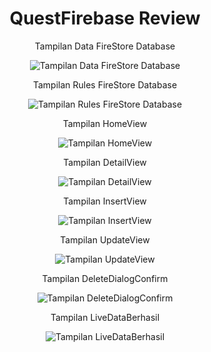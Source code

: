 <h1 align="center">QuestFirebase Review</h1>

<p align="center">Tampilan Data FireStore Database</p>

<p align="center">
  <img src="https://github.com/user-attachments/assets/af3fb196-2ffe-4ccd-8154-001f9cb6ced3" alt="Tampilan Data FireStore Database">
</p>

<p align="center">Tampilan Rules FireStore Database</p>

<p align="center">
  <img src="https://github.com/user-attachments/assets/24dd6823-5242-4f55-8532-65e24d372ecb" alt="Tampilan Rules FireStore Database">
</p>

<p align="center">Tampilan HomeView</p>

<p align="center">
  <img src="https://github.com/user-attachments/assets/816ad196-6f2f-4662-889f-24aaebae53ff" alt="Tampilan HomeView">
</p>

<p align="center">Tampilan DetailView</p>

<p align="center">
  <img src="https://github.com/user-attachments/assets/442414b5-2e20-4b3e-803f-23adade3fdcc" alt="Tampilan DetailView">
</p>

<p align="center">Tampilan InsertView</p>

<p align="center">
  <img src="https://github.com/user-attachments/assets/c3cf73ab-d696-42dc-b399-044065e86f5c" alt="Tampilan InsertView">
</p>

<p align="center">Tampilan UpdateView</p>

<p align="center">
  <img src="https://github.com/user-attachments/assets/6c1a9438-483f-46d5-9e0d-782a43c62a23" alt="Tampilan UpdateView">
</p>

<p align="center">Tampilan DeleteDialogConfirm</p>

<p align="center">
  <img src="https://github.com/user-attachments/assets/440fa8af-bc9d-4b35-8b61-a45acb1b09ad" alt="Tampilan DeleteDialogConfirm">
</p>

<p align="center">Tampilan LiveDataBerhasil</p>

<p align="center">
  <img src="https://github.com/user-attachments/assets/0b579291-a12e-403d-a14f-0f149916eac7" alt="Tampilan LiveDataBerhasil">
</p>

